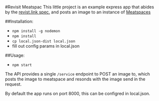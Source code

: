 #Revisit Meatspac
This little project is an example express app that abides by the [revist.link spec.](http://revisit.link/spec.html) and posts an image to an instance of [Meatspaces](http://chat.meatspac.es)

##Installation:
 - `npm install -g nodemon`
 - `npm install`
 - `cp local.json-dist local.json`
 - fill out config params in local.json

##Usage:
 - `npm start`

The API provides a single `/service` endpoint to POST an image to, which posts
the image to meatspace and resonds with the image send in the request.

By default the app runs on port 8000, this can be configred in local.json.

